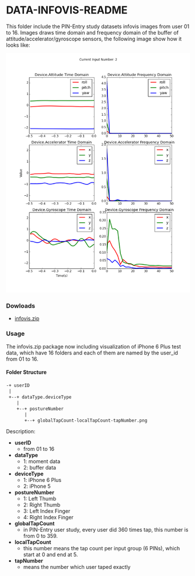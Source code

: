 # DATA-INFOVIS-README

This folder include the PIN-Entry study datasets infovis images from user 01 to 16.
Images draws time domain and frequency domain of the buffer of attitude/accelerator/gyroscope sensors, the following image show how it looks like:

![demo_image](img/buffer-vis.png)

### Dowloads

* [infovis.zip](www.changkun.info/dataset/motiontouch/infovis.zip)

### Usage

The infovis.zip package now including visualization of iPhone 6 Plus test data, which have 16 folders and each of them are named by the user_id from 01 to 16.

#### Folder Structure
```
-+ userID
 |
 +--+ dataType.deviceType
    |
    +--+ postureNumber
       |
       +--+ globalTapCount-localTapCount-tapNumber.png
```

Description:

* **userID** 
  - from 01 to 16
* **dataType**
  - 1: moment data
  - 2: buffer data
* **deviceType**
  - 1: iPhone 6 Plus
  - 2: iPhone 5
* **postureNumber**
  - 1: Left Thumb
  - 2: Right Thumb
  - 3: Left Index Finger
  - 4: Right Index Finger
* **globalTapCount**
  - in PIN-Entry user study, every user did 360 times tap, this number is from 0 to 359.
* **localTapCount**
  - this number means the tap count per input group (6 PINs), which start at 0 and end at 5.
* **tapNumber**
  - means the number which user taped exactly